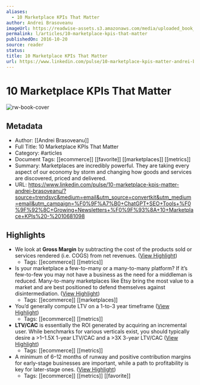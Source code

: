 ```yaml
---
aliases:
  - 10 Marketplace KPIs That Matter
author: Andrei Brasoveanu
imageUrl: https://readwise-assets.s3.amazonaws.com/media/uploaded_book_covers/profile_276497/1520085966156
permalink: l/articles/10-marketplace-kpis-that-matter
publishedOn: 2016-10-20
source: reader
status: 
title: 10 Marketplace KPIs That Matter
url: https://www.linkedin.com/pulse/10-marketplace-kpis-matter-andrei-brasoveanu/?source=trendsvc&medium=email&utm_source=convertkit&utm_medium=email&utm_campaign=%F0%9F%A7%B0+ChatGPT+SEO+Tools+%F0%9F%92%8C+Growing+Newsletters+%F0%9F%93%8A+10+Marketplace+KPIs%20-%2010681098
---
```

# 10 Marketplace KPIs That Matter

![rw-book-cover](https://readwise-assets.s3.amazonaws.com/media/uploaded_book_covers/profile_276497/1520085966156)

## Metadata

- Author: [[Andrei Brasoveanu]]
- Full Title: 10 Marketplace KPIs That Matter
- Category: #articles
- Document Tags: [[ecommerce]] [[favorite]] [[marketplaces]] [[metrics]]
- Summary: Marketplaces are incredibly powerful. They are taking every aspect of our economy by storm and changing how goods and services are discovered, priced and delivered.
- URL: https://www.linkedin.com/pulse/10-marketplace-kpis-matter-andrei-brasoveanu/?source=trendsvc&medium=email&utm_source=convertkit&utm_medium=email&utm_campaign=%F0%9F%A7%B0+ChatGPT+SEO+Tools+%F0%9F%92%8C+Growing+Newsletters+%F0%9F%93%8A+10+Marketplace+KPIs%20-%2010681098

## Highlights

- We look at **Gross Margin** by subtracting the cost of the products sold or services rendered (i.e. COGS) from net revenues. ([View Highlight](https://read.readwise.io/read/01h25bj26w3p27wkc4f0bvn0kq))
    - Tags: [[ecommerce]] [[metrics]]
- Is your marketplace a few-to-many or a many-to-many platform? If it’s few-to-few you may not have a business as the need for a middleman is reduced. Many-to-many marketplaces like Etsy bring the most value to a market and are best positioned to defend themselves against disintermediation. ([View Highlight](https://read.readwise.io/read/01h25bsnsrqcvtfk2bgts86bqr))
    - Tags: [[ecommerce]] [[marketplaces]]
- You’d generally compute LTV on a 1-to-3 year timeframe ([View Highlight](https://read.readwise.io/read/01h25bwqkwc5k16w86hq6xp1f9))
    - Tags: [[ecommerce]] [[metrics]]
- **LTV/CAC** is essentially the ROI generated by acquiring an incremental user. While benchmarks for various verticals exist, you should typically desire a >1–1.5X 1-year LTV/CAC and a >3X 3-year LTV/CAC ([View Highlight](https://read.readwise.io/read/01h25bxzhwxdfgenama0q7dxe0))
    - Tags: [[ecommerce]] [[metrics]]
- A minimum of 6–12 months of runway and positive contribution margins for early-stage businesses are important, while a path to profitability is key for later-stage ones. ([View Highlight](https://read.readwise.io/read/01h25byxfr39r3aydwx0b86yg5))
    - Tags: [[ecommerce]] [[metrics]] [[favorite]]
